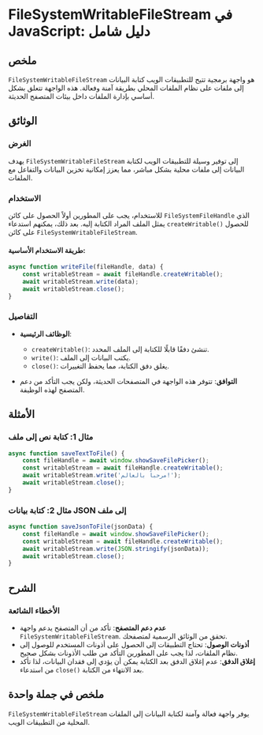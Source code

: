 <!--
Meta Description: # FileSystemWritableFileStream في JavaScript: دليل شامل ## ملخص `FileSystemWritableFileStream` هو واجهة برمجية تتيح للتطبيقات الويب كتابة البيانات إلى...
Meta Keywords: إلى, await, writablestream, filesystemwritablefilestream, البيانات
-->

# FileSystemWritableFileStream في JavaScript: دليل شامل

## ملخص
`FileSystemWritableFileStream` هو واجهة برمجية تتيح للتطبيقات الويب كتابة البيانات إلى ملفات على نظام الملفات المحلي بطريقة آمنة وفعالة. هذه الواجهة تتعلق بشكل أساسي بإدارة الملفات داخل بيئات المتصفح الحديثة.

## الوثائق
### الغرض
يهدف `FileSystemWritableFileStream` إلى توفير وسيلة للتطبيقات الويب لكتابة البيانات إلى ملفات محلية بشكل مباشر، مما يعزز إمكانية تخزين البيانات والتفاعل مع الملفات.

### الاستخدام
للاستخدام، يجب على المطورين أولاً الحصول على كائن `FileSystemFileHandle` الذي يمثل الملف المراد الكتابة إليه. بعد ذلك، يمكنهم استدعاء `createWritable()` للحصول على كائن `FileSystemWritableFileStream`. 

#### طريقة الاستخدام الأساسية:
```javascript
async function writeFile(fileHandle, data) {
    const writableStream = await fileHandle.createWritable();
    await writableStream.write(data);
    await writableStream.close();
}
```

### التفاصيل
- **الوظائف الرئيسية**:
  - `createWritable()`: تنشئ دفقًا قابلًا للكتابة إلى الملف المحدد.
  - `write()`: يكتب البيانات إلى الملف.
  - `close()`: يغلق دفق الكتابة، مما يحفظ التغييرات.

- **التوافق**: تتوفر هذه الواجهة في المتصفحات الحديثة، ولكن يجب التأكد من دعم المتصفح لهذه الوظيفة.

## الأمثلة
### مثال 1: كتابة نص إلى ملف
```javascript
async function saveTextToFile() {
    const fileHandle = await window.showSaveFilePicker();
    const writableStream = await fileHandle.createWritable();
    await writableStream.write('مرحباً بالعالم!');
    await writableStream.close();
}
```

### مثال 2: كتابة بيانات JSON إلى ملف
```javascript
async function saveJsonToFile(jsonData) {
    const fileHandle = await window.showSaveFilePicker();
    const writableStream = await fileHandle.createWritable();
    await writableStream.write(JSON.stringify(jsonData));
    await writableStream.close();
}
```

## الشرح
### الأخطاء الشائعة
- **عدم دعم المتصفح**: تأكد من أن المتصفح يدعم واجهة `FileSystemWritableFileStream`. تحقق من الوثائق الرسمية لمتصفحك.
- **أذونات الوصول**: تحتاج التطبيقات إلى الحصول على أذونات المستخدم للوصول إلى نظام الملفات، لذا يجب على المطورين التأكد من طلب الأذونات بشكل صحيح.
- **إغلاق الدفق**: عدم إغلاق الدفق بعد الكتابة يمكن أن يؤدي إلى فقدان البيانات، لذا تأكد من استدعاء `close()` بعد الانتهاء من الكتابة.

## ملخص في جملة واحدة
`FileSystemWritableFileStream` يوفر واجهة فعالة وآمنة لكتابة البيانات إلى الملفات المحلية من التطبيقات الويب.